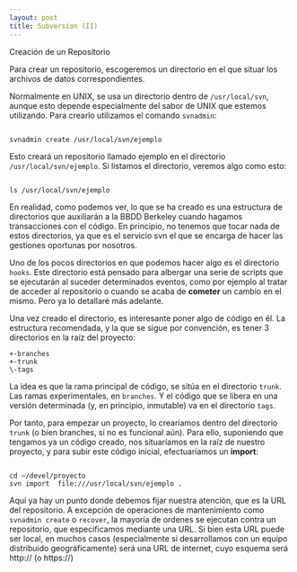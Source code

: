 ```yaml
---
layout: post
title: Subversion (II)
---
```


Creación de un Repositorio

Para crear un repositorio, escogeremos un directorio en el que situar los archivos de datos correspondientes.

Normalmente en UNIX, se usa un directorio dentro de <code>/usr/local/svn</code>, aunque esto depende especialmente del sabor de UNIX que estemos utilizando. Para crearlo utilizamos el comando <code>svnadmin</code>:

<code lang="shell">
svnadmin create /usr/local/svn/ejemplo
</code>

Esto creará un repositorio llamado ejemplo en el directorio <code>/usr/local/svn/ejemplo</code>. Si listamos el directorio, veremos algo como esto:

<code lang="shell">
ls /usr/local/svn/ejemplo
</code>

En realidad, como podemos ver, lo que se ha creado es una estructura de directorios que auxiliarán a la BBDD Berkeley cuando hagamos transacciones con el código. En principio, no tenemos que tocar nada de estos directorios, ya que es el servicio svn el que se encarga de hacer las gestiones oportunas por nosotros.

Uno de los pocos directorios en que podemos hacer algo es el directorio <code>hooks</code>. Este directorio está pensado para albergar una serie de scripts que se ejecutarán al suceder determinados eventos, como por ejemplo al tratar de acceder al repositorio o cuando se acaba de <strong>cometer</strong> un cambio en el mismo. Pero ya lo detallaré más adelante.

Una vez creado el directorio, es interesante poner algo de código en él. La estructura recomendada, y la que se sigue por convención, es tener 3 directorios en la raíz del proyecto:


    +-branches
    +-trunk
    \-tags


La idea es que la rama principal de código, se sitúa en el directorio <code>trunk</code>. Las ramas experimentales, en <code>branches</code>. Y el código que se libera en una versión determinada (y, en principio, inmutable) va en el directorio <code>tags</code>.

Por tanto, para empezar un proyecto, lo crearíamos dentro del directorio <code>trunk</code> (o bien branches, si no es funcional aún). Para ello, suponiendo que tengamos ya un código creado, nos situaríamos en la raíz de nuestro proyecto, y para subir este código inicial, efectuaríamos un <strong>import</strong>:

<code lang="shell">
cd ~/devel/proyecto
svn import  file:///usr/local/svn/ejemplo .
</code>

Aquí ya hay un punto donde debemos fijar nuestra atención, que es la URL del repositorio. A excepción de operaciones de mantenimiento como <code>svnadmin create</code> o <code>recover</code>, la mayoría de ordenes se ejecutan contra un repositorio, que especificamos mediante una URL. Si bien esta URL puede ser local, en muchos casos (especialmente si desarrollamos con un equipo distribuido geográficamente) será una URL de internet, cuyo esquema será http:// (o https://)
